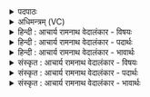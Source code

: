 <details><summary>पदपाठः</summary>

म꣡हे꣢। नः꣣। अद्य꣢। अ꣣। द्य꣢। बो꣣धय। उ꣡षः꣢꣯। रा꣣ये꣢। दि꣣वि꣡त्म꣢ती। य꣡था꣢꣯। चि꣣त्। नः। अ꣡बो꣢धयः। स꣣त्य꣡श्र꣢वसि। स꣣त्य꣢। श्र꣣वसि। वाय्ये꣢। सु꣡जा꣢꣯ते। सु। जा꣣ते। अ꣡श्व꣢꣯सूनृते। अ꣡श्व꣢꣯। सू꣣नृते। १७४०।
</details>

<details><summary>अधिमन्त्रम् (VC)</summary>

- उषाः
- सत्यश्रवा आत्रेयः
- पङ्क्तिः
- पञ्चमः
</details>

<details><summary>हिन्दी : आचार्य रामनाथ वेदालंकार - विषयः</summary>

प्रथम ऋचा की व्याख्या पूर्वार्चिक में ४२१ क्रमाङ्क पर अध्यात्म-प्रभा के विषय में की गयी थी। यहाँ जगन्माता को सम्बोधन है।
</details>

<details><summary>हिन्दी : आचार्य रामनाथ वेदालंकार - पदार्थः</summary>

पदार्थान्वयभाषाः -  हे (सुजाते) सुप्रसिद्ध, (अश्वसूनृते) व्यापक प्रिय सत्य वेदवाणीवाली (उषः) उषा के समान जगानेवाली जगन्माता ! (दिवित्मती) दिव्य प्रकाश से देदीप्यमान तू (नः) हमें (महे राये) महान् अभ्युदय और मोक्ष रूप ऐश्वर्य के लिए (अद्य) आज भी (बोधय) वैसे ही जगा (यथा चित्) जैसे, (सत्यश्रवसि) सच्ची कीर्तिवाले, (वाय्ये) खड्डी में धागों के समान फैलाने योग्य हमारे पूर्व जीवन में (नः) हमें (अबोधयः) जगाती रही है ॥१॥
</details>

<details><summary>हिन्दी : आचार्य रामनाथ वेदालंकार - भावार्थः</summary>

भावार्थभाषाः -  जैसे प्राकृतिक उषा सब प्राणियों को और कोई माँ अपनी सन्तानों को जगाती और श्रेष्ठ कर्मों में लगाती हैं,वैसे ही जगदीश्वरी माँ हम अबोधों को जन्म से लेकर मृत्युपर्यन्त अपने कर्तव्य-पालन के लिए दिन-रात जगाती रहे,जिससे हम कीर्ति,अभ्युदय और मोक्ष प्राप्त करें ॥१॥
</details>

<details><summary>संस्कृत : आचार्य रामनाथ वेदालंकार - विषयः</summary>

तत्र प्रथमा ऋक् पूर्वार्चिके ४२१ क्रमाङ्केऽध्यात्मप्रभाविषये व्याख्याता। अत्र जगन्माता सम्बोध्यते।
</details>

<details><summary>संस्कृत : आचार्य रामनाथ वेदालंकार - पदार्थः</summary>

पदार्थान्वयभाषाः -  हे (सुजाते) सुप्रसिद्धे (अश्वसूनृते) अश्वा व्याप्ता सूनृता प्रियसत्यात्मिका वेदवाग् यस्याः तादृशि (उषः) उषर्वत् जागरयित्री जगन्मातः ! (दिवित्मती) दिव्यप्रकाशेन देदीप्यमाना त्वम् (नः) अस्मान् (महे राये) महतेऽभ्युदयनिःश्रेयसरूपाय ऐश्वर्याय (अद्य) अस्मिन् दिनेऽपि (बोधय) जागरूकान् कुरु, (यथा चित्) येन प्रकारेण,त्वम् (सत्यश्रवसि) सत्ययशसि (वाय्ये) वातुं योग्ये तन्तुवत् सन्ताननीयेऽस्माकं पूर्वजीवने।[वेञ् तन्तुसन्ताने,ण्यत्।] (नः) अस्मान् (अबोधयः) जागरूकान् कृतवती ॥१॥२
</details>

<details><summary>संस्कृत : आचार्य रामनाथ वेदालंकार - भावार्थः</summary>

भावार्थभाषाः -  यथा प्राकृतिक्युषाः सर्वान् प्राणिनः काचिन्माता वा स्वसन्तानान् जागरयति सत्कर्मसु संलग्नांश्च करोति तथैव जगदीश्वरी जगन्माताऽबोधानस्मानाजन्मन आमरणं स्वकर्तव्याचरणाय दिवानिशं प्रबोधयेद् येन वयं कीर्तिमभ्युदयं निःश्रेयसं च लभेमहि ॥१॥
</details>
